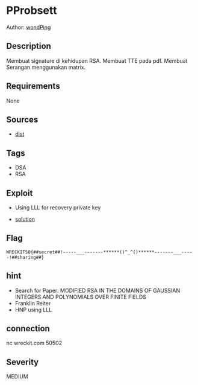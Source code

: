 # PProbsett

Author: [wondPing](https://github.com/fixxall)

## Description

Membuat signature di kehidupan RSA.
Membuat TTE pada pdf.
Membuat Serangan menggunakan matrix.

## Requirements

None

## Sources

- [dist](./dist)

## Tags

- DSA
- RSA

## Exploit

- Using LLL for recovery private key

- [solution](./solution)

## Flag

```text
WRECKIT50{##secret##!-----___-------******()^_^()******-------___-----!##sharing##}
```

## hint

- Search for Paper: MODIFIED RSA IN THE DOMAINS OF GAUSSIAN INTEGERS AND POLYNOMIALS OVER FINITE FIELDS
- Franklin Reiter
- HNP using LLL

## connection

nc wreckit.com 50502

## Severity

MEDIUM
